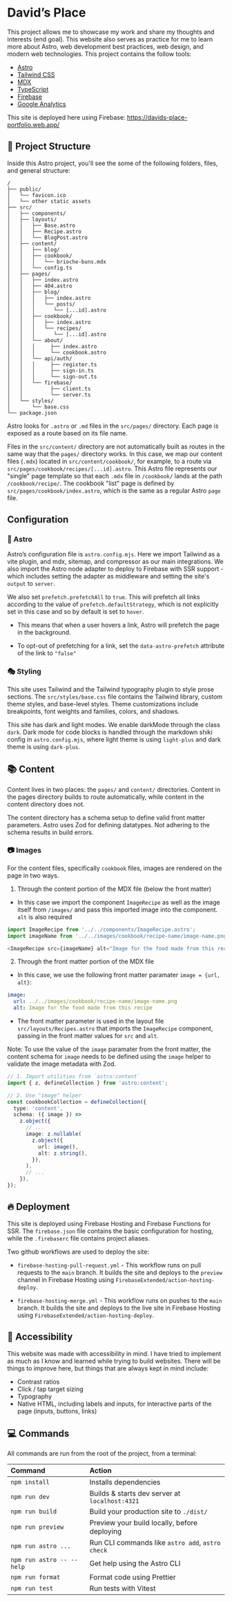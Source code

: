 # David’s Place

This project allows me to showcase my work and share my thoughts and interests (end goal). This website also serves as practice for me to learn more about Astro, web development best practices, web design, and modern web technologies. This project contains the follow tools:

- [Astro](https://astro.build/)
- [Tailwind CSS](https://tailwindcss.com/)
- [MDX](https://mdxjs.com/)
- [TypeScript](https://www.typescriptlang.org/)
- [Firebase](https://firebase.google.com/)
- [Google Analytics](https://analytics.google.com/analytics/web/)

This site is deployed here using Firebase: https://davids-place-portfolio.web.app/

## 🚀 Project Structure

Inside this Astro project, you'll see the some of the following folders, files, and general structure:

```text
/
├── public/
│   └── favicon.ico
│   └── other static assets
├── src/
│   ├── components/
│   ├── layouts/
│   │   ├── Base.astro
│   │   ├── Recipe.astro
│   │   └── BlogPost.astro
│   ├── content/
│   │   ├── blog/
│   │   ├── cookbook/
│   │   │   └── brioche-buns.mdx
│   │   └── config.ts
│   ├── pages/
│   │   ├── index.astro
│   │   ├── 404.astro
│   │   ├── blog/
│   │   │   ├── index.astro
│   │   │   └── posts/
│   │   │      └── [...id].astro
│   │   ├── cookbook/
│   │   │   ├── index.astro
│   │   │   └── recipes/
│   │   │      └── [...id].astro
│   │   └── about/
│   │   │     ├── index.astro
│   │   │     └── cookbook.astro
│   │   └── api/auth/
│   │   │     ├── register.ts
│   │   │     ├── sign-in.ts
│   │   │     └── sign-out.ts
│   │   └── firebase/
│   │         ├── client.ts
│   │         └── server.ts
│   └── styles/
│       └── base.css
└── package.json
```

Astro looks for `.astro` or `.md` files in the `src/pages/` directory. Each page is exposed as a route based on its file name.

Files in the `src/content/` directory are not automatically built as routes in the same way that the `pages/` directory works. In this case, we map our content files (`.mdx`) located in `src/content/cookbook/`, for example, to a route via `src/pages/cookbook/recipes/[...id].astro`. This Astro file represents our "single" page template so that each `.mdx` file in `/cookbook/` lands at the path `/cookbook/recipe/`. The cookbook "list" page is defined by `src/pages/cookbook/index.astro`, which is the same as a regular Astro `page` file.

## Configuration

### 🔧 Astro

Astro’s configuration file is `astro.config.mjs`. Here we import Tailwind as a vite plugin, and mdx, sitemap, and compressor as our main integrations. We also import the Astro node adapter to deploy to Firebase with SSR support - which includes setting the adapter as middleware and setting the site's `output` to `server`.

We also set `prefetch.prefetchAll` to `true`. This will prefetch all links according to the value of `prefetch.defaultStrategy`, which is not explicitly set in this case and so by default is set to `hover`.

- This means that when a user hovers a link, Astro will prefetch the page in the background.

- To opt-out of prefetching for a link, set the `data-astro-prefetch` attribute of the link to `"false"`

### 🎭 Styling

This site uses Tailwind and the Tailwind typography plugin to style prose sections. The `src/styles/base.css` file contains the Tailwind library, custom theme styles, and base-level styles. Theme customizations include breakpoints, font weights and families, colors, and shadows.

This site has dark and light modes. We enable darkMode through the class `dark`. Dark mode for code blocks is handled through the markdown shiki config in `astro.config.mjs`, where light theme is using `light-plus` and dark theme is using `dark-plus`.

## 📚 Content

Content lives in two places: the `pages/` and `content/` directories. Content in the pages directory builds to route automatically, while content in the content directory does not.

The content directory has a schema setup to define valid front matter parameters. Astro uses Zod for defining datatypes. Not adhering to the schema results in build errors.

### 📷 Images

For the content files, specifically `cookbook` files, images are rendered on the page in two ways.

1. Through the content portion of the MDX file (below the front matter)

- In this case we import the component `ImageRecipe` as well as the image itself from `/images/` and pass this imported image into the component. `alt` is also required

```js
import ImageRecipe from '../../components/ImageRecipe.astro';
import imageName from '../../images/cookbook/recipe-name/image-name.png';

<ImageRecipe src={imageName} alt="Image for the food made from this recipe" />;
```

2. Through the front matter portion of the MDX file

- In this case, we use the following front matter paramater `image = {url, alt}`:

```yaml
image:
  url: ../../images/cookbook/recipe-name/image-name.png
  alt: Image for the food made from this recipe
```

- The front matter parameter is used in the layout file `src/layouts/Recipes.astro` that imports the `ImageRecipe` component, passing in the front matter values for `src` and `alt`.

Note: To use the value of the `image` paramater from the front matter, the content schema for `image` needs to be defined using the `image` helper to validate the image metadata with Zod.

```ts
// 1. Import utilities from `astro:content`
import { z, defineCollection } from 'astro:content';

// 2. Use "image" helper
const cookbookCollection = defineCollection({
  type: 'content',
  schema: ({ image }) =>
    z.object({
      // ...
      image: z.nullable(
        z.object({
          url: image(),
          alt: z.string(),
        }),
      ),
      // ...
    }),
});
```

## 🔥 Deployment

This site is deployed using Firebase Hosting and Firebase Functions for SSR. The `firebase.json` file contains the basic configuration for hosting, while the `.firebaserc` file contains project aliases.

Two github workflows are used to deploy the site:

- `firebase-hosting-pull-request.yml` - This workflow runs on pull requests to the `main` branch. It builds the site and deploys to the `preview` channel in Firebase Hosting using `FirebaseExtended/action-hosting-deploy`.

- `firebase-hosting-merge.yml` - This workflow runs on pushes to the `main` branch. It builds the site and deploys to the live site in Firebase Hosting using `FirebaseExtended/action-hosting-deploy`.

## 🌈 Accessibility

This website was made with accessibility in mind. I have tried to implement as much as I know and learned while trying to build websites. There will be things to improve here, but things that are always kept in mind include:

- Contrast ratios
- Click / tap target sizing
- Typography
- Native HTML, including labels and inputs, for interactive parts of the page (inputs, buttons, links)

## 💻 Commands

All commands are run from the root of the project, from a terminal:

| Command                   | Action                                           |
| :------------------------ | :----------------------------------------------- |
| `npm install`             | Installs dependencies                            |
| `npm run dev`             | Builds & starts dev server at `localhost:4321`   |
| `npm run build`           | Build your production site to `./dist/`          |
| `npm run preview`         | Preview your build locally, before deploying     |
| `npm run astro ...`       | Run CLI commands like `astro add`, `astro check` |
| `npm run astro -- --help` | Get help using the Astro CLI                     |
| `npm run format`          | Format code using Prettier                       |
| `npm run test`            | Run tests with Vitest                            |
